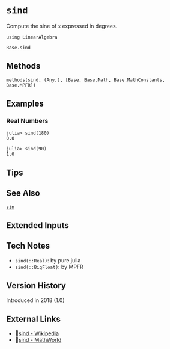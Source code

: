 # `sind`

Compute the sine of `x` expressed in degrees.

```@setup repl_only
using LinearAlgebra
```
```@docs
Base.sind
```


## Methods

```@repl
methods(sind, (Any,), [Base, Base.Math, Base.MathConstants, Base.MPFR])
```


## Examples

### Real Numbers
```jldoctest
julia> sind(180)
0.0

julia> sind(90)
1.0
```


## Tips


## See Also

[`sin`](@ref)


## Extended Inputs


## Tech Notes

- `sind(::Real)`: by pure julia
- `sind(::BigFloat)`: by MPFR


## Version History

Introduced in 2018 (1.0)


## External Links
- 🔗[sind - Wikipedia](https://en.wikipedia.org/wiki/ )
- 🔗[sind - MathWorld](https://mathworld.wolfram.com/ )
